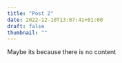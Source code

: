 ```yaml
---
title: "Post 2"
date: 2022-12-10T13:07:41+01:00
draft: false
thumbnail: ""
---
```



Maybe its because there is no content